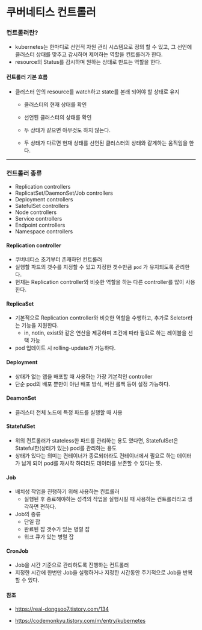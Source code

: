 # 쿠버네티스 컨트롤러

### 컨트롤러란?

- kubernetes는 한마디로 선언적 자원 관리 시스템으로 정의 할 수 있고, 그 선언에 클러스터 상태를 맞추고 감시하며 제어하는 역할을 컨트롤러가 한다.
- resource의 Status를 감시하며 원하는 상태로 만드는 역할을 한다.

#### 컨트롤러 기본 흐름

- 클러스터 안의 resource를 watch하고 state를 본래 되어야 할 상태로 유지

  - 클러스터의 현재 상태를 확인

  - 선언된 클러스터의 상태를 확인

  - 두 상태가 같으면 아무것도 하지 않는다.

  - 두 상태가 다르면 현재 상태를 선언된 클러스터의 상태와 같게하는 움직임을 한다.

---

### 컨트롤러 종류

- Replication controllers
- ReplicatSet/DaemonSet/Job controllers
- Deployment controllers
- SatefulSet controllers
- Node controllers
- Service controllers
- Endpoint controllers
- Namespace controllers

#### Replication controller

- 쿠버네티스 초기부터 존재하던 컨트롤러
- 실행할 파드의 갯수를 지정할 수 있고 지정한 갯수만큼 `pod` 가 유지되도록 관리한다.
- 현재는 Replication controller와 비슷한 역할을 하는 다른 controller를 많이 사용한다.

#### ReplicaSet

- 기본적으로 Replication controller와 비슷한 역할을 수행하고, 추가로 Seletor라는 기능을 지원한다.
  - in, notin, exist와 같은 연산을 제공하며 조건에 따라 필요로 하는 레이블을 선택 가능
- pod 업데이트 시 rolling-update가 가능하다.

#### Deployment

- 상태가 없는 앱을 배포할 때 사용하는 가장 기본적인 controller
- 단순 pod의 배포 뿐만이 아닌 배포 방식, 버전 롤백 등이 설정 가능하다.

#### DeamonSet

- 클러스터 전체 노드에 특정 파드를 실행할 때 사용

#### StatefulSet

- 위의 컨트롤러가 stateless한 파드를 관리하는 용도 였다면, StatefulSet은 Stateful한(상태가 있는) pod를 관리하는 용도
- 상태가 있다는 의미는 컨테이너가 종료되더라도 컨테이너에서 필요로 하는 데이터가 남게 되어 pod를 재시작 하더라도 데이터를 보존할 수 있다는 뜻.

#### Job

- 배치성 작업을 진행하기 위해 사용하는 컨트롤러
  - 실행된 후 종료해야하는 성격의 작업을 실행시킬 때 사용하는 컨트롤러라고 생각하면 편하다.
- Job의 종류
  - 단일 잡
  - 완료된 잡 갯수가 있는 병렬 잡
  - 워크 큐가 있는 병렬 잡

#### CronJob

- Job을 시간 기준으로 관리하도록 진행하는 컨트롤러
- 지정한 시간에 한번만 Job을 실행하거나 지정한 시간동안 주기적으로 Job을 반복할 수 있다.







#### 참조

- https://real-dongsoo7.tistory.com/134

- https://codemonkyu.tistory.com/m/entry/kubernetes